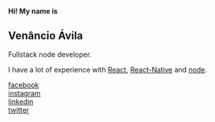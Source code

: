 #### Hi! My name is

## Venâncio Ávila

Fullstack node developer.

I have a lot of experience with [React](), [React-Native]() and [node]().

[facebook](https://www.facebook.com/avilacodes/)  
[instagram](https://www.instagram.com/avilacodes/)  
[linkedin](https://www.linkedin.com/in/ven%C3%A2ncio-%C3%A1vila-99a9b78b/)  
[twitter](https://twitter.com/avilasdev)
